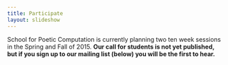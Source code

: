```yaml
---
title: Participate
layout: slideshow
---
```


School for Poetic Computation is currently planning two ten week sessions in the Spring and Fall of 2015. **Our call for students is not yet published, but if you sign up to our mailing list (below) you will be the first to hear.**


<div class="slideshow">
        <img src="http://code.builtbyevolve.com/nerveSlider/example-images/canyon.jpg" data-slidecaption="<h1>This is a caption</h1>You can put any text in a slide caption!" alt="">
        <a href="http://www.builtbyevolve.com/" target="_blank"><img src="http://code.builtbyevolve.com/nerveSlider/example-images/dusk.jpg" data-slidecaption="You can put links on slides, too." alt=""></a>
        <img src="http://code.builtbyevolve.com/nerveSlider/example-images/winter.jpg" alt="">
        <img src="http://code.builtbyevolve.com/nerveSlider/example-images/tree.jpg" alt="">
 </div>
